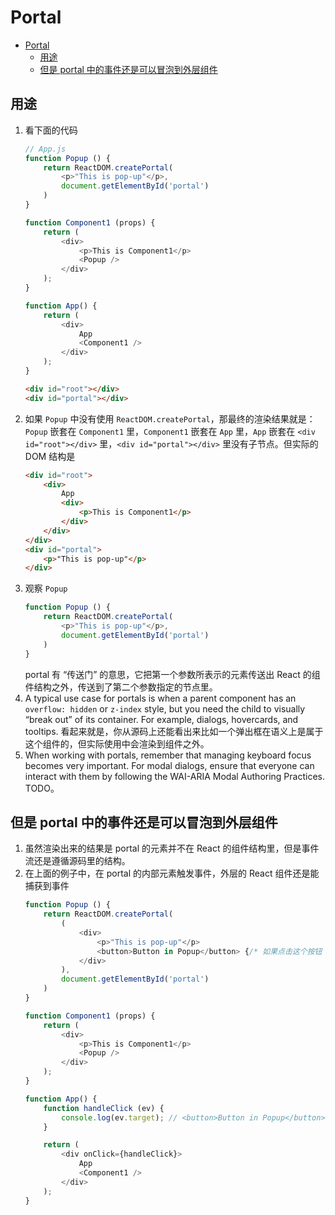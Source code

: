 # Portal


<!-- TOC -->

- [Portal](#portal)
    - [用途](#用途)
    - [但是 portal 中的事件还是可以冒泡到外层组件](#但是-portal-中的事件还是可以冒泡到外层组件)

<!-- /TOC -->


## 用途
1. 看下面的代码
    ```js
    // App.js
    function Popup () {
        return ReactDOM.createPortal(
            <p>"This is pop-up"</p>,
            document.getElementById('portal')
        )
    }

    function Component1 (props) {
        return (
            <div>
                <p>This is Component1</p>
                <Popup />
            </div>
        );
    }
    
    function App() {
        return (
            <div>
                App
                <Component1 />
            </div>
        );
    }
    ```
    ```html
    <div id="root"></div>
    <div id="portal"></div>
    ```
2. 如果 `Popup` 中没有使用 `ReactDOM.createPortal`，那最终的渲染结果就是：`Popup` 嵌套在 `Component1` 里，`Component1` 嵌套在 `App` 里，`App` 嵌套在 `<div id="root"></div>` 里，`<div id="portal"></div>` 里没有子节点。但实际的 DOM 结构是
    ```html
    <div id="root">
        <div>
            App
            <div>
                <p>This is Component1</p>
            </div>
        </div>
    </div>
    <div id="portal">
        <p>"This is pop-up"</p>
    </div>
    ```
3. 观察 `Popup`
    ```js
    function Popup () {
        return ReactDOM.createPortal(
            <p>"This is pop-up"</p>,
            document.getElementById('portal')
        )
    }
    ```
    portal 有 “传送门” 的意思，它把第一个参数所表示的元素传送出 React 的组件结构之外，传送到了第二个参数指定的节点里。
4. A typical use case for portals is when a parent component has an `overflow: hidden` or `z-index` style, but you need the child to visually “break out” of its container. For example, dialogs, hovercards, and tooltips. 看起来就是，你从源码上还能看出来比如一个弹出框在语义上是属于这个组件的，但实际使用中会渲染到组件之外。
5. When working with portals, remember that managing keyboard focus becomes very important. For modal dialogs, ensure that everyone can interact with them by following the WAI-ARIA Modal Authoring Practices. TODO。


## 但是 portal 中的事件还是可以冒泡到外层组件
1. 虽然渲染出来的结果是 portal 的元素并不在 React 的组件结构里，但是事件流还是遵循源码里的结构。
2. 在上面的例子中，在 portal 的内部元素触发事件，外层的 React 组件还是能捕获到事件
    ```js
    function Popup () {
        return ReactDOM.createPortal(
            (
                <div>
                    <p>"This is pop-up"</p>
                    <button>Button in Popup</button> {/* 如果点击这个按钮 */}
                </div>
            ),
            document.getElementById('portal')
        )
    }

    function Component1 (props) {
        return (
            <div>
                <p>This is Component1</p>
                <Popup />
            </div>
        );
    }
    
    function App() {
        function handleClick (ev) {
            console.log(ev.target); // <button>Button in Popup</button>
        }

        return (
            <div onClick={handleClick}>
                App
                <Component1 />
            </div>
        );
    }
    ```